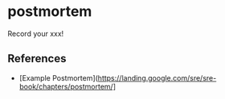 # postmortem

Record your xxx! 

## References

* [Example Postmortem](https://landing.google.com/sre/sre-book/chapters/postmortem/]

